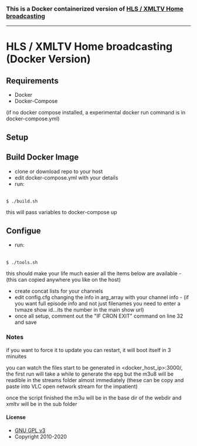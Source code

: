 ### This is a Docker containerized version of [HLS / XMLTV Home broadcasting](https://github.com/deanochips/HLS-XMLTV---Home-Broadcasting) 
------------------------------------------------------------------------------------------------------------------


# HLS / XMLTV Home broadcasting (Docker Version)

## Requirements

* Docker
* Docker-Compose 

(if no docker compose installed, a experimental docker run command is in docker-compose.yml)

## Setup

## Build Docker Image
* clone or download repo to your host
* edit docker-compose.yml with your details
* run:
######

    $ ./build.sh

this will pass variables to docker-compose up

## Configue
* run:
######

    $ ./tools.sh
 
this should make your life much easier all the items below are available - (this can copied anywhere you like on the host)

* create concat lists for your channels
* edit config.cfg changing the info in arg_array with your channel info -  (if you want full episode info and not just filenames you need to enter a tvmaze show id...its the number in the main show url)
* once all setup, comment out the "IF CRON EXIT" command on line 32 and save


### Notes
if you want to force it to update you can restart, it will boot itself in 3 minuites

you can watch the files start to be generated in <docker_host_ip>:3000/, the first run will take a while to generate the epg but the m3u8 will be readible in the streams folder almost immediately (these can be copy and paste into VLC open network stream for the impatient) 

once the script finished the m3u will be in the base dir of the webdir and xmltv will be in the sub folder

#### License


* [GNU GPL v3](http://www.gnu.org/licenses/gpl.html)
* Copyright 2010-2020
